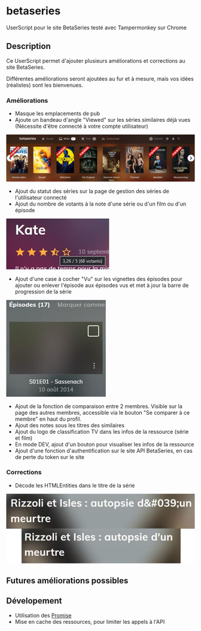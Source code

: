 # betaseries
UserScript pour le site BetaSeries testé avec Tampermonkey sur Chrome

## Description
Ce UserScript permet d'ajouter plusieurs améliorations et corrections au site BetaSeries.

Différentes améliorations seront ajoutées au fur et à mesure, mais vos idées (réalistes) sont les bienvenues.

### Améliorations
* Masque les emplacements de pub
* Ajoute un bandeau d'angle "Viewed" sur les séries similaires déjà vues (Nécessite d'être connecté à votre compte utilisateur)

![Séries similaires avec le bandeau vues](/img/similarsViewed.jpg "Séries similaires avec le bandeau vues")
* Ajout du statut des séries sur la page de gestion des séries de l'utilisateur connecté
* Ajout du nombre de votants à la note d'une série ou d'un film ou d'un épisode

![Nombre de votants](/img/nbVotants.jpg "Nombre de votants")
* Ajout d'une case à cocher "Vu" sur les vignettes des épisodes pour ajouter ou enlever l'épisode aux épisodes vus et met à jour la barre de progression de la série

![Case à cocher VU d'un épisode](/img/checkSeen.jpg "Case à cocher VU d'un épisode")
* Ajout de la fonction de comparaison entre 2 membres. Visible sur la page des autres membres, accessible via le bouton "Se comparer à ce membre" en haut du profil.
* Ajout des notes sous les titres des similaires
* Ajout du logo de classification TV dans les infos de la ressource (série et film)
* En mode DEV, ajout d'un bouton pour visualiser les infos de la ressource
* Ajout d'une fonction d'authentification sur le site API BetaSeries, en cas de perte du token sur le site
### Corrections
* Décode les HTMLEntities dans le titre de la série

![HTMLEntities](/img/HTMLEntities-title.png "HTMLEntities dans le titre")

## Futures améliorations possibles

## Dévelopement
* Utilisation des [Promise](https://developer.mozilla.org/fr/docs/Web/JavaScript/Reference/Global_Objects/Promise)
* Mise en cache des ressources, pour limiter les appels à l'API
